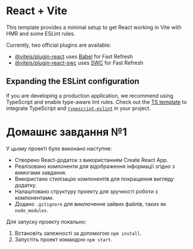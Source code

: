 # React + Vite

This template provides a minimal setup to get React working in Vite with HMR and
some ESLint rules.

Currently, two official plugins are available:

- [@vitejs/plugin-react](https://github.com/vitejs/vite-plugin-react/blob/main/packages/plugin-react/README.md)
  uses [Babel](https://babeljs.io/) for Fast Refresh
- [@vitejs/plugin-react-swc](https://github.com/vitejs/vite-plugin-react-swc)
  uses [SWC](https://swc.rs/) for Fast Refresh

## Expanding the ESLint configuration

If you are developing a production application, we recommend using TypeScript
and enable type-aware lint rules. Check out the
[TS template](https://github.com/vitejs/vite/tree/main/packages/create-vite/template-react-ts)
to integrate TypeScript and [`typescript-eslint`](https://typescript-eslint.io)
in your project.

# Домашнє завдання №1

У цьому проекті було виконано наступне:

- Створено React-додаток з використанням Create React App.
- Реалізовано компоненти для відображення інформації згідно з вимогами завдання.
- Використано стилізацію компонентів для покращення вигляду додатку.
- Налаштовано структуру проекту для зручності роботи з компонентами.
- Додано `.gitignore` для виключення зайвих файлів, таких як `node_modules`.

Для запуску проекту локально:

1. Встановіть залежності за допомогою `npm install`.
2. Запустіть проект командою `npm start`.
